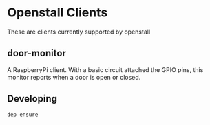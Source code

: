 # Openstall Clients

These are clients currently supported by openstall

## door-monitor

A RaspberryPi client. With a basic circuit attached the GPIO pins, this monitor reports when a door is open or closed.

## Developing

`dep ensure`
